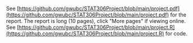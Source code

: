 See [https://github.com/gwubc/STAT306Project/blob/main/project.pdf](https://github.com/gwubc/STAT306Project/blob/main/project.pdf) for the report. The report is long (10 pages), click "More pages" if viewing online.\
See [https://github.com/gwubc/STAT306Project/blob/main/project.R](https://github.com/gwubc/STAT306Project/blob/main/project.R) for code.
